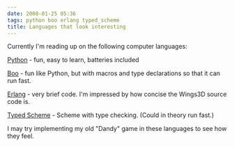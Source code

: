 ```yaml
---
date: 2008-01-25 05:36
tags: python boo erlang typed_scheme
title: Languages that look interesting
---
```


Currently I'm reading up on the following computer languages:

[Python](http://python.org/) \- fun, easy to learn, batteries included

[Boo](http://boo.codehaus.org/) \- fun like Python, but with macros and type
declarations so that it can run fast.

[Erlang](http://www.erlang.org/) \- very
brief code. I'm impressed by how concise the Wings3D source code is.

[Typed Scheme](http://www.ccs.neu.edu/home/samth/typed-scheme/) \- Scheme with type
checking. (Could in theory run fast.)

I may try implementing my old "Dandy"
game in these languages to see how they feel.
